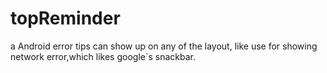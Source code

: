 # topReminder
a Android error tips can show up on any of the layout, like use for showing network error,which likes google`s snackbar. 
